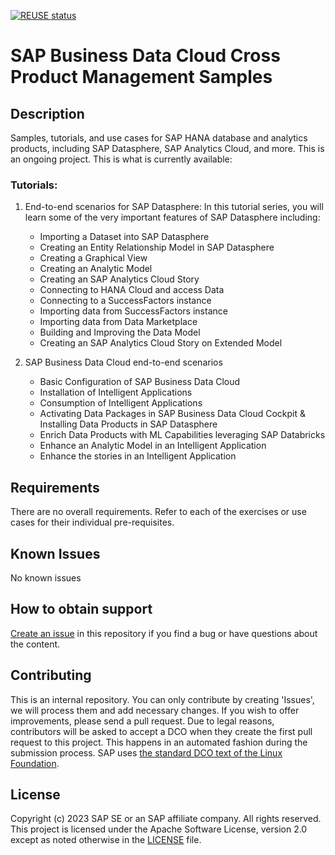 <!--
SPDX-FileCopyrightText: 2017 Free Software Foundation Europe e.V. <https://fsfe.org>

SPDX-License-Identifier: CC-BY-SA-4.0
-->
[![REUSE status](https://api.reuse.software/badge/github.com/sap-samples/hda-cross-pm-samples)](https://api.reuse.software/info/github.com/sap-samples/hda-cross-pm-samples)

# SAP Business Data Cloud Cross Product Management Samples

## Description
Samples, tutorials, and use cases for SAP HANA database and analytics products, including  SAP Datasphere, SAP Analytics Cloud, and more. This is an ongoing project. This is what is currently available:

### Tutorials:
1. End-to-end scenarios for SAP Datasphere: In this tutorial series, you will learn some of the very important features of SAP Datasphere including:
    - Importing a Dataset into SAP Datasphere
    - Creating an Entity Relationship Model in SAP Datasphere
    - Creating a Graphical View
    - Creating an Analytic Model
    - Creating an SAP Analytics Cloud Story
    - Connecting to HANA Cloud and access Data
    - Connecting to a SuccessFactors instance
    - Importing data from SuccessFactors instance
    - Importing data from Data Marketplace
    - Building and Improving the Data Model
    - Creating an SAP Analytics Cloud Story on Extended Model
	
2. SAP Business Data Cloud end-to-end scenarios
	- Basic Configuration of SAP Business Data Cloud
	- Installation of Intelligent Applications
	- Consumption of Intelligent Applications
	- Activating Data Packages in SAP Business Data Cloud Cockpit & Installing Data Products in SAP Datasphere
	- Enrich Data Products with ML Capabilities leveraging SAP Databricks
	- Enhance an Analytic Model in an Intelligent Application
	- Enhance the stories in an Intelligent Application
	

## Requirements
There are no overall requirements. Refer to each of the exercises or use cases for their individual pre-requisites.

## Known Issues
No known issues

## How to obtain support
[Create an issue](https://github.com/SAP-samples/<repository-name>/issues) in this repository if you find a bug or have questions about the content.

## Contributing
This is an internal repository. You can only contribute by creating 'Issues', we will process them and add necessary changes. If you wish to offer improvements, please send a pull request. Due to legal reasons, contributors will be asked to accept a DCO when they create the first pull request to this project. This happens in an automated fashion during the submission process. SAP uses [the standard DCO text of the Linux Foundation](https://developercertificate.org/).

## License
Copyright (c) 2023 SAP SE or an SAP affiliate company. All rights reserved. This project is licensed under the Apache Software License, version 2.0 except as noted otherwise in the [LICENSE](LICENSE) file.
